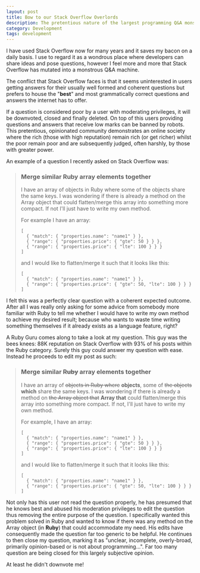 ```yaml
---
layout: post
title: Bow to our Stack Overflow Overlords
description: The pretentious nature of the largest programming Q&A monster.
category: Development
tags: development
---
```

I have used Stack Overflow now for many years and it saves my bacon on a daily
basis. I use to regard it as a wondrous place where developers can share ideas
and pose questions, however I feel more and more that Stack Overflow has
mutated into a monstrous Q&A machine.

The conflict that Stack Overflow faces is that it seems uninterested in users
getting answers for their usually well formed and coherent questions but
prefers to house the "**best**" and most grammatically correct questions and
answers the internet has to offer.

If a question is considered poor by a user with moderating privileges, it will
be downvoted, closed and finally deleted. On top of this users providing
questions and answers that receive low marks can be banned by robots. This
pretentious, opinionated community demonstrates an online society where the
rich (those with high reputation) remain rich (or get richer) whilst the poor
remain poor and are subsequently judged, often harshly, by those with greater
power.

An example of a question I recently asked on Stack Overflow was:

>### Merge similar Ruby array elements together
>
>I have an array of objects in Ruby where some of the objects share the same
>keys. I was wondering if there is already a method on the Array object that
>could flatten/merge this array into something more compact. If not I'll just
>have to write my own method.
>
>For example I have an array:
>
>     [
>       { "match": { "properties.name": "name1" } },
>       { "range": { "properties.price": { "gte": 50 } } },
>       { "range": { "properties.price": { "lte": 100 } } }
>     ]
>
>and I would like to flatten/merge it such that it looks like this:
>
>     [
>       { "match": { "properties.name": "name1" } },
>       { "range": { "properties.price": { "gte": 50, "lte": 100 } } }
>     ]

I felt this was a perfectly clear question with a coherent expected outcome.
After all I was really only asking for some advice from somebody more familiar
with Ruby to tell me whether I would have to write my own method to achieve my
desired result; because who wants to waste time writing something themselves if
it already exists as a language feature, right?

A Ruby Guru comes along to take a look at my question. This guy was the bees
knees: 88K reputation on Stack Overflow with 93% of his posts within the Ruby
category. Surely this guy could answer my question with ease. Instead he
proceeds to edit my post as such:

> ### Merge similar <strike>Ruby</strike> array elements together
>
> I have an array of <strike>objects in Ruby where</strike> **objects**, some
> of <strike>the objects</strike> **which** share the same keys. I was
> wondering if there is already a method on <strike>the Array object
> that</strike> **Array that** could flatten/merge this array into something
> more compact. If not, I'll just have to write my own method.
>
> For example, I have an array:
>
>     [
>       { "match": { "properties.name": "name1" } },
>       { "range": { "properties.price": { "gte": 50 } } },
>       { "range": { "properties.price": { "lte": 100 } } }
>     ]
>
> and I would like to flatten/merge it such that it looks like this:
>
>     [
>       { "match": { "properties.name": "name1" } },
>       { "range": { "properties.price": { "gte": 50, "lte": 100 } } }
>     ]

Not only has this user not read the question properly, he has presumed that he
knows best and abused his moderation privileges to edit the question thus
removing the entire purpose of the question. I specifically wanted this problem
solved in Ruby and wanted to know if there was any method on the Array object
(in **Ruby**) that could accommodate my need. His edits have consequently made
the question far too generic to be helpful. He continues to then close my
question, marking it as "unclear, incomplete, overly-broad, primarily
opinion-based or is not about programming...". Far too many question are being
closed for this largely subjective opinion.

At least he didn't downvote me!
